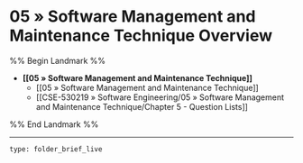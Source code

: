 # 05 » Software Management and Maintenance Technique Overview
%% Begin Landmark %%
- **[[05 » Software Management and Maintenance Technique]]**
	- [[05 » Software Management and Maintenance Technique]]
	- [[CSE-530219 » Software Engineering/05 » Software Management and Maintenance Technique/Chapter 5 - Question Lists]]

%% End Landmark %%

---
 
```ccard
type: folder_brief_live
```
 
